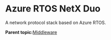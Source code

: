 # Azure RTOS NetX Duo

A network protocol stack based on Azure RTOS.

**Parent topic:**[Middleware](../topics/applicable_for_productrt1050_or_productrt1010_or_p.md)

